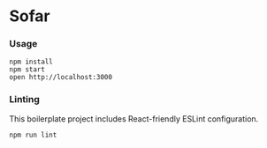 Sofar
=====================

### Usage

```
npm install
npm start
open http://localhost:3000
```

### Linting

This boilerplate project includes React-friendly ESLint configuration.

```
npm run lint
```
